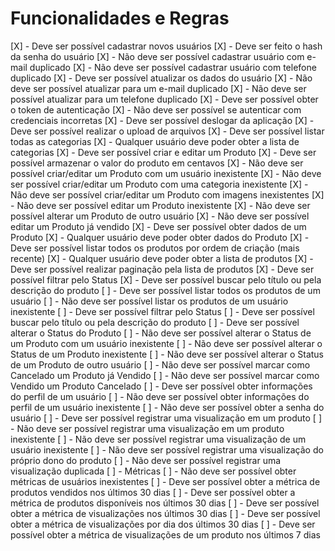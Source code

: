 # Funcionalidades e Regras

[X] - Deve ser possível cadastrar novos usuários
  [X] - Deve ser feito o hash da senha do usuário
  [X] - Não deve ser possível cadastrar usuário com e-mail duplicado
  [X] - Não deve ser possível cadastrar usuário com telefone duplicado
[X] - Deve ser possível atualizar os dados do usuário
  [X] - Não deve ser possível atualizar para um e-mail duplicado
  [X] - Não deve ser possível atualizar para um telefone duplicado
[X] - Deve ser possível obter o token de autenticação
  [X] - Não deve ser possível se autenticar com credenciais incorretas
[X] - Deve ser possível deslogar da aplicação
[X] - Deve ser possível realizar o upload de arquivos
[X] - Deve ser possível listar todas as categorias
  [X] - Qualquer usuário deve poder obter a lista de categorias
[X] - Deve ser possível criar e editar um Produto
  [X] - Deve ser possível armazenar o valor do produto em centavos
  [X] - Não deve ser possível criar/editar um Produto com um usuário inexistente
  [X] - Não deve ser possível criar/editar um Produto com uma categoria inexistente
  [X] - Não deve ser possível criar/editar um Produto com imagens inexistentes
  [X] - Não deve ser possível editar um Produto inexistente
  [X] - Não deve ser possível alterar um Produto de outro usuário
  [X] - Não deve ser possível editar um Produto já vendido
[X] - Deve ser possível obter dados de um Produto
  [X] - Qualquer usuário deve poder obter dados do Produto
[X] - Deve ser possível listar todos os produtos por ordem de criação (mais recente)
  [X] - Qualquer usuário deve poder obter a lista de produtos
  [X] - Deve ser possível realizar paginação pela lista de produtos
  [X] - Deve ser possível filtrar pelo Status
  [X] - Deve ser possível buscar pelo título ou pela descrição do produto
[ ] - Deve ser possível listar todos os produtos de um usuário
  [ ] - Não deve ser possível listar os produtos de um usuário inexistente
  [ ] - Deve ser possível filtrar pelo Status
  [ ] - Deve ser possível buscar pelo título ou pela descrição do produto
[ ] - Deve ser possível alterar o Status do Produto
  [ ] - Não deve ser possível alterar o Status de um Produto com um usuário inexistente
  [ ] - Não deve ser possível alterar o Status de um Produto inexistente
  [ ] - Não deve ser possível alterar o Status de um Produto de outro usuário
  [ ] - Não deve ser possível marcar como Cancelado um Produto já Vendido
  [ ] - Não deve ser possível marcar como Vendido um Produto Cancelado
[ ] - Deve ser possível obter informações do perfil de um usuário
  [ ] - Não deve ser possível obter informações do perfil de um usuário inexistente
  [ ] - Não deve ser possível obter a senha do usuário
[ ] - Deve ser possível registrar uma visualização em um produto
  [ ] - Não deve ser possível registrar uma visualização em um produto inexistente
  [ ] - Não deve ser possível registrar uma visualização de um usuário inexistente
  [ ] - Não deve ser possível registrar uma visualização do próprio dono do produto
  [ ] - Não deve ser possível registrar uma visualização duplicada
[ ] - Métricas
  [ ] - Não deve ser possível obter métricas de usuários inexistentes
  [ ] - Deve ser possível obter a métrica de produtos vendidos nos últimos 30 dias
  [ ] - Deve ser possível obter a métrica de produtos disponíveis nos últimos 30 dias
  [ ] - Deve ser possível obter a métrica de visualizações nos últimos 30 dias
  [ ] - Deve ser possível obter a métrica de visualizações por dia dos últimos 30 dias
  [ ] - Deve ser possível obter a métrica de visualizações de um produto nos últimos 7 dias